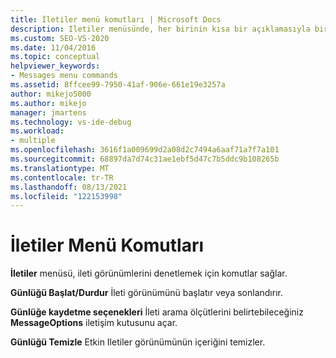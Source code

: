 ```yaml
---
title: İletiler menü komutları | Microsoft Docs
description: Iletiler menüsünde, her birinin kısa bir açıklamasıyla birlikte bulunan komutların listesini görüntüleyin.
ms.custom: SEO-VS-2020
ms.date: 11/04/2016
ms.topic: conceptual
helpviewer_keywords:
- Messages menu commands
ms.assetid: 8ffcee99-7950-41af-906e-661e19e3257a
author: mikejo5000
ms.author: mikejo
manager: jmartens
ms.technology: vs-ide-debug
ms.workload:
- multiple
ms.openlocfilehash: 3616f1a009699d2a08d2c7494a6aaf71a7f7a101
ms.sourcegitcommit: 68897da7d74c31ae1ebf5d47c7b5ddc9b108265b
ms.translationtype: MT
ms.contentlocale: tr-TR
ms.lasthandoff: 08/13/2021
ms.locfileid: "122153998"
---
```

# <a name="messages-menu-commands"></a>İletiler Menü Komutları
**İletiler** menüsü, ileti görünümlerini denetlemek için komutlar sağlar.

 **Günlüğü Başlat/Durdur** İleti görünümünü başlatır veya sonlandırır.

 **Günlüğe kaydetme seçenekleri** İleti arama ölçütlerini belirtebileceğiniz **MessageOptions** iletişim kutusunu açar.

 **Günlüğü Temizle** Etkin Iletiler görünümünün içeriğini temizler.
